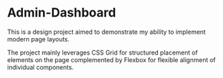 # Admin-Dashboard

This is a design project aimed to demonstrate my ability to implement modern page layouts.

The project mainly leverages CSS Grid for structured placement of elements on the page complemented by Flexbox for flexible alignment of individual components.


 